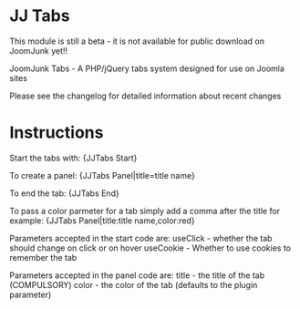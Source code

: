 JJ Tabs
======

This module is still a beta - it is not available for public download on JoomJunk yet!!

JoomJunk Tabs - A PHP/jQuery tabs system designed for use on Joomla sites

Please see the changelog for detailed information about recent changes

Instructions
======
Start the tabs with:
{JJTabs Start}

To create a panel:
{JJTabs Panel|title=title name}

To end the tab:
{JJTabs End}

To pass a color parmeter for a tab simply add a comma after the title for example:
{JJTabs Panel|title:title name,color:red}

Parameters accepted in the start code are:
useClick - whether the tab should change on click or on hover
useCookie - Whether to use cookies to remember the tab

Parameters accepted in the panel code are:
title - the title of the tab (COMPULSORY)
color - the color of the tab (defaults to the plugin parameter)
